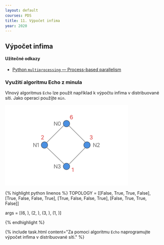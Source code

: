 ```yaml
---
layout: default
courses: PDS
title: 11. Výpočet infima 
year: 2020
---
```



## Výpočet infima 

#### Užitečné odkazy
* [Python `multiprocessing` — Process-based parallelism](https://docs.python.org/3.8/library/multiprocessing.html)

### Využití algoritmu Echo z minula 
Vlnový algoritmus `Echo` lze použít například k výpočtu infima v distribuované síti. Jako operaci použíjte `min`.

<img src="/assets/images/PDS/lecture10/img_2.png" class="center" srcset="/assets/images/PDS/lecture10/img_2@2x.png 2x" />

{% highlight python linenos %}
TOPOLOGY = [[False, True, True, False],
            [True, False, False, True],
            [True, False, False, True],
            [False, True, True, False]]

args = [(6, ), (2, ), (3, ), (1, )]

{% endhighlight %}

{% include task.html content="Za pomoci algoritmu <code>Echo</code> naprogramujte výpočet infima v distribuované síti." %}
